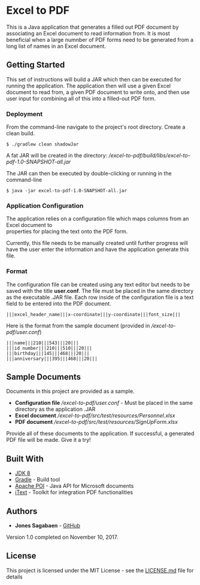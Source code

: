 # Excel to PDF

This is a Java application that generates a filled out PDF document by associating an Excel document to read 
information from.  It is most beneficial when a large numnber of PDF forms need to be generated from a 
long list of names in an Excel document.

## Getting Started

This set of instructions will build a JAR which then can be executed for running the application.  The application
then will use a given Excel document to read from, a given PDF document to write onto, and then use user input for 
combining all of this into a filled-out PDF form.

### Deployment

From the command-line navigate to the project's root directory.  Create a clean build.

```
$ ./gradlew clean shadowJar
```

A fat JAR will be created in the directory: _/excel-to-pdf/build/libs/excel-to-pdf-1.0-SNAPSHOT-all.jar_

The JAR can then be executed by double-clicking or running in the command-line
```
$ java -jar excel-to-pdf-1.0-SNAPSHOT-all.jar
```

### Application Configuration

The application relies on a configuration file which maps columns from an Excel document to  
properties for placing the text onto the PDF form. 

Currently, this file needs to be manually created until further progress will have the user enter 
the information and have the application generate this file.  

### Format
The configuration file can be created using any text editor but needs to be saved with the title **user.conf**. 
The file must be placed in the same directory as the executable .JAR file.  Each row inside of the configuration file 
is a text field to be entered into the PDF document.

```
|||excel_header_name|||x-coordinate|||y-coordinate|||font_size|||
``` 

Here is the format from the sample document (provided in _/excel-to-pdf/user.conf_)
```
|||name|||210|||543|||20|||
|||id number|||210|||510|||20|||
|||birthday|||145|||468|||20|||
|||anniversary|||395|||468|||20|||

```  

## Sample Documents

Documents in this project are provided as a sample.

* **Configuration file** _/excel-to-pdf/user.conf_ - Must be placed in the same directory as the application .JAR
* **Excel document** _/excel-to-pdf/src/test/resources/Personnel.xlsx_
* **PDF document** _/excel-to-pdf/src/test/resources/SignUpForm.xlsx_

Provide all of these documents to the application.  If successful, a generated PDF file will be made.
Give it a try!

## Built With

* [JDK 8](http://www.oracle.com/technetwork/java/javase/overview/index.html)
* [Gradle](https://gradle.org/) - Build tool
* [Apache POI](https://poi.apache.org/) - Java API for Microsoft documents
* [iText](https://itextpdf.com/) - Toolkit for integration PDF functionalities

## Authors

* **Jones Sagabaen** - [GitHub](https://github.com/JonesSagabaen)

Version 1.0 completed on November 10, 2017.

## License

This project is licensed under the MIT License - see the [LICENSE.md](LICENSE.md) file for details
